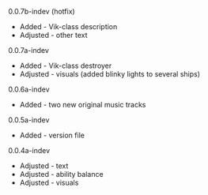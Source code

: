 0.0.7b-indev (hotfix)
- Added - Vik-class description
- Adjusted - other text

0.0.7a-indev

- Added - Vik-class destroyer
- Adjusted - visuals (added blinky lights to several ships)

0.0.6a-indev

- Added - two new original music tracks

0.0.5a-indev

- Added - version file

0.0.4a-indev

- Adjusted - text
- Adjusted - ability balance
- Adjusted - visuals
